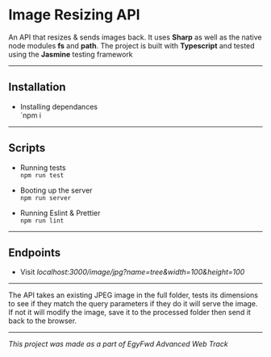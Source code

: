 # Image Resizing API

An API that resizes & sends images back. It uses **Sharp** as well as the native node modules **fs** and **path**. The project is built with **Typescript** and tested using the **Jasmine** testing framework

---

## Installation

- Installing dependances <br />
`npm i

---

## Scripts

- Running tests <br />
 `npm run test`

- Booting up the server <br />
`npm run server`

- Running Eslint & Prettier <br />
`npm run lint`

---

## Endpoints

- Visit *localhost:3000/image/jpg?name=tree&width=100&height=100*

---

The API takes an existing JPEG image in the full folder, tests its dimensions to see if they match the query parameters if they do it will serve the image. If not it will modify the image, save it to the processed folder then send it back to the browser.

---
*This project was made as a part of EgyFwd Advanced Web Track*
